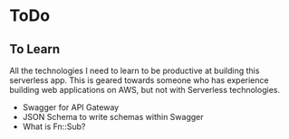 # ToDo


## To Learn
All the technologies I need to learn to be productive at building this serverless app. This is geared towards someone
who has experience building web applications on AWS, but not with Serverless technologies.

- Swagger for API Gateway
- JSON Schema to write schemas within Swagger
- What is Fn::Sub?
